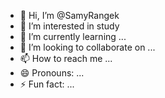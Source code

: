- 👋 Hi, I’m @SamyRangek
- 👀 I’m interested in study
- 🌱 I’m currently learning ...
- 💞️ I’m looking to collaborate on ...
- 📫 How to reach me ...
- 😄 Pronouns: ...
- ⚡ Fun fact: ...

<!---
SamyRangek/SamyRangek is a ✨ special ✨ repository because its `README.md` (this file) appears on your GitHub profile.
You can click the Preview link to take a look at your changes.
--->
